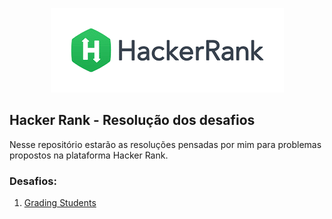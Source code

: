 <p align="center">
  <img src="https://raw.githubusercontent.com/EricEOL/hacker_rank-problems/main/images/logo.png" />
</p>

## Hacker Rank - Resolução dos desafios
Nesse repositório estarão as resoluções pensadas por mim para problemas propostos na plataforma Hacker Rank.

### Desafios:
1. <a href="https://github.com/EricEOL/hacker_rank-problems/tree/main/src/GradingStudents">Grading Students</a>